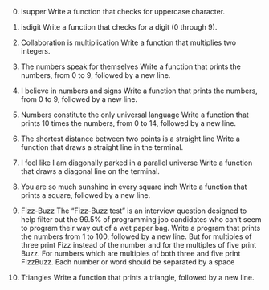 0. isupper
Write a function that checks for uppercase character.
     
1. isdigit
Write a function that checks for a digit (0 through 9).

2. Collaboration is multiplication
Write a function that multiplies two integers.
     
3. The numbers speak for themselves
Write a function that prints the numbers, from 0 to 9, followed by a new line.

4. I believe in numbers and signs
Write a function that prints the numbers, from 0 to 9, followed by a new line.

5. Numbers constitute the only universal language
Write a function that prints 10 times the numbers, from 0 to 14, followed by a new line.

6. The shortest distance between two points is a straight line
Write a function that draws a straight line in the terminal.
     
7. I feel like I am diagonally parked in a parallel universe
Write a function that draws a diagonal line on the terminal.

8. You are so much sunshine in every square inch
Write a function that prints a square, followed by a new line.

9. Fizz-Buzz
The “Fizz-Buzz test” is an interview question designed to help filter out the 99.5% of programming job candidates who can’t seem to program their way out of a wet paper bag.
Write a program that prints the numbers from 1 to 100, followed by a new line. But for multiples of three print Fizz instead of the number and for the multiples of five print Buzz. For numbers which are multiples of both three and five print FizzBuzz.
Each number or word should be separated by a space
     
10. Triangles
Write a function that prints a triangle, followed by a new line.

